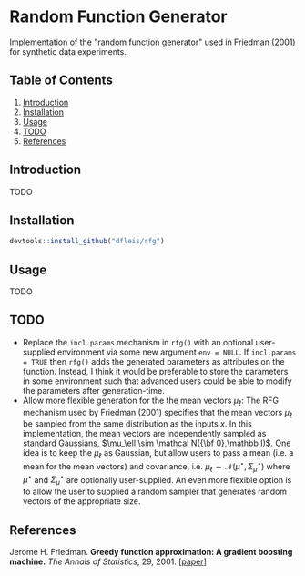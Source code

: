 # Random Function Generator

Implementation of the "random function generator" used in Friedman (2001) for synthetic data experiments.

## Table of Contents

1. [Introduction](#introduction)
2. [Installation](#installation)
3. [Usage](#usage)
4. [TODO](#todo)
5. [References](#references)

## Introduction

TODO

## Installation

```R
devtools::install_github("dfleis/rfg")
```

## Usage

TODO

## TODO

* Replace the `incl.params` mechanism in `rfg()` with an optional user-supplied environment via some new argument `env = NULL`. If `incl.params = TRUE` then `rfg()` adds the generated parameters as attributes on the function. Instead, I think it would be preferable to store the parameters in some environment such that advanced users could be able to modify the parameters after generation-time.
* Allow more flexible generation for the the mean vectors $\mu_\ell$: The RFG mechanism used by Friedman (2001) specifies that the mean vectors $\mu_\ell$ be sampled from the same distribution as the inputs $x$. In this implementation, the mean vectors are independently sampled as standard Gaussians, $\mu_\ell \sim \mathcal N({\bf 0},\mathbb I)$.  One idea is to keep the $\mu_\ell$ as Gaussian, but allow users to pass a mean (i.e. a mean for the mean vectors) and covariance, i.e. $\mu_\ell \sim \mathcal N(\mu^\star, \Sigma_\mu^\star)$ where $\mu^\star$ and $\Sigma_\mu^\star$ are optionally user-supplied. An even more flexible option is to allow the user to supplied a random sampler that generates random vectors of the appropriate size.

## References
Jerome H. Friedman.
<b>Greedy function approximation: A gradient boosting machine.</b>
<i>The Annals of Statistics</i>, 29, 2001.
[<a href="https://doi.org/10.1214/aos/1013203451">paper</a>]
